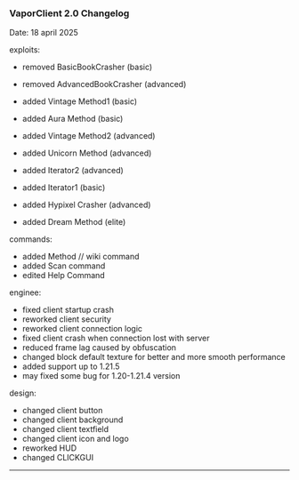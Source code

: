 ### **VaporClient 2.0 Changelog**

Date: 18 april 2025

exploits:
 - removed BasicBookCrasher (basic)
 - removed AdvancedBookCrasher (advanced)

 - added Vintage Method1 (basic)
 - added Aura Method (basic)
 - added Vintage Method2 (advanced)
 - added Unicorn Method (advanced)
 - added Iterator2 (advanced)
 - added Iterator1 (basic)
 - added Hypixel Crasher (advanced)
 - added Dream Method (elite)

commands:
 - added Method // wiki command 
 - added Scan command 
 - edited Help Command

enginee:
 - fixed client startup crash 
 - reworked client security 
 - reworked client connection logic
 - fixed client crash when connection lost with server
 - reduced frame lag caused by obfuscation 
 - changed block default texture for better and more smooth performance
 - added support up to 1.21.5
 - may fixed some bug for 1.20-1.21.4 version

design:
 - changed client button
 - changed client background 
 - changed client textfield
 - changed client icon and logo 
 - reworked HUD
 - changed CLICKGUI

---
